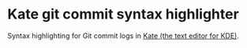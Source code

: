 # Kate git commit syntax highlighter

Syntax highlighting for Git commit logs in [Kate (the text editor for KDE)](https://www.kde.org/applications/utilities/kate/).
